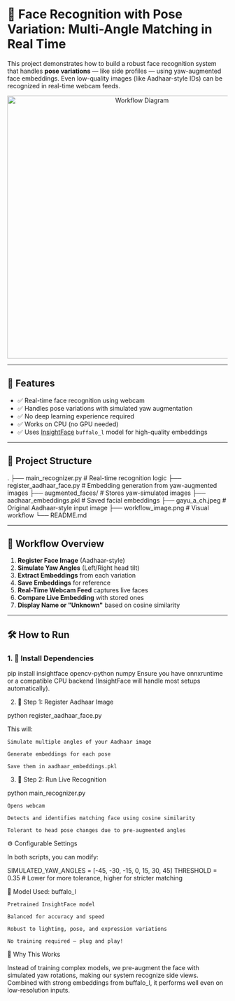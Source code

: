 # 🧠 Face Recognition with Pose Variation: Multi-Angle Matching in Real Time

This project demonstrates how to build a robust face recognition system that handles **pose variations** — like side profiles — using yaw-augmented face embeddings. Even low-quality images (like Aadhaar-style IDs) can be recognized in real-time webcam feeds.

<div align="center">
  <img src="workflow_image.png" alt="Workflow Diagram" width="600"/>
</div>

---

## 🚀 Features

- ✅ Real-time face recognition using webcam
- ✅ Handles pose variations with simulated yaw augmentation
- ✅ No deep learning experience required
- ✅ Works on CPU (no GPU needed)
- ✅ Uses [InsightFace](https://github.com/deepinsight/insightface) `buffalo_l` model for high-quality embeddings

---

## 🧱 Project Structure
.
├── main_recognizer.py # Real-time recognition logic
├── register_aadhaar_face.py # Embedding generation from yaw-augmented images
├── augmented_faces/ # Stores yaw-simulated images
├── aadhaar_embeddings.pkl # Saved facial embeddings
├── gayu_a_ch.jpeg # Original Aadhaar-style input image
├── workflow_image.png # Visual workflow
└── README.md


---

## 📸 Workflow Overview

1. **Register Face Image** (Aadhaar-style)
2. **Simulate Yaw Angles** (Left/Right head tilt)
3. **Extract Embeddings** from each variation
4. **Save Embeddings** for reference
5. **Real-Time Webcam Feed** captures live faces
6. **Compare Live Embedding** with stored ones
7. **Display Name or "Unknown"** based on cosine similarity

---

## 🛠️ How to Run

### 1. 🔧 Install Dependencies
pip install insightface opencv-python numpy
Ensure you have onnxruntime or a compatible CPU backend (InsightFace will handle most setups automatically).

2. 📁 Step 1: Register Aadhaar Image

python register_aadhaar_face.py

This will:

    Simulate multiple angles of your Aadhaar image

    Generate embeddings for each pose

    Save them in aadhaar_embeddings.pkl

3. 🎥 Step 2: Run Live Recognition

python main_recognizer.py

    Opens webcam

    Detects and identifies matching face using cosine similarity

    Tolerant to head pose changes due to pre-augmented angles

⚙️ Configurable Settings

In both scripts, you can modify:

SIMULATED_YAW_ANGLES = [-45, -30, -15, 0, 15, 30, 45]
THRESHOLD = 0.35  # Lower for more tolerance, higher for stricter matching

🔬 Model Used: buffalo_l

    Pretrained InsightFace model

    Balanced for accuracy and speed

    Robust to lighting, pose, and expression variations

    No training required – plug and play!

🧠 Why This Works

Instead of training complex models, we pre-augment the face with simulated yaw rotations, making our system recognize side views. Combined with strong embeddings from buffalo_l, it performs well even on low-resolution inputs.
